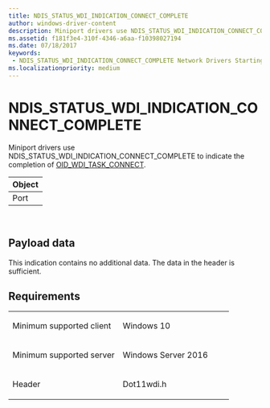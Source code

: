 ```yaml
---
title: NDIS_STATUS_WDI_INDICATION_CONNECT_COMPLETE
author: windows-driver-content
description: Miniport drivers use NDIS_STATUS_WDI_INDICATION_CONNECT_COMPLETE to indicate the completion of OID_WDI_TASK_CONNECT.
ms.assetid: f181f3e4-310f-4346-a6aa-f10398027194
ms.date: 07/18/2017 
keywords:
 - NDIS_STATUS_WDI_INDICATION_CONNECT_COMPLETE Network Drivers Starting with Windows Vista
ms.localizationpriority: medium
---
```


# NDIS\_STATUS\_WDI\_INDICATION\_CONNECT\_COMPLETE


Miniport drivers use NDIS\_STATUS\_WDI\_INDICATION\_CONNECT\_COMPLETE to indicate the completion of [OID\_WDI\_TASK\_CONNECT](oid-wdi-task-connect.md).

| Object |
|--------|
| Port   |

 

## Payload data


This indication contains no additional data. The data in the header is sufficient.

Requirements
------------

<table>
<colgroup>
<col width="50%" />
<col width="50%" />
</colgroup>
<tbody>
<tr class="odd">
<td><p>Minimum supported client</p></td>
<td><p>Windows 10</p></td>
</tr>
<tr class="even">
<td><p>Minimum supported server</p></td>
<td><p>Windows Server 2016</p></td>
</tr>
<tr class="odd">
<td><p>Header</p></td>
<td>Dot11wdi.h</td>
</tr>
</tbody>
</table>

 

 





